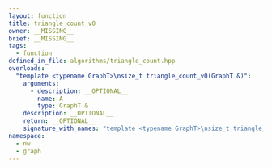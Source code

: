 ```yaml
---
layout: function
title: triangle_count_v0
owner: __MISSING__
brief: __MISSING__
tags:
  - function
defined_in_file: algorithms/triangle_count.hpp
overloads:
  "template <typename GraphT>\nsize_t triangle_count_v0(GraphT &)":
    arguments:
      - description: __OPTIONAL__
        name: A
        type: GraphT &
    description: __OPTIONAL__
    return: __OPTIONAL__
    signature_with_names: "template <typename GraphT>\nsize_t triangle_count_v0(GraphT & A)"
namespace:
  - nw
  - graph
---
```

